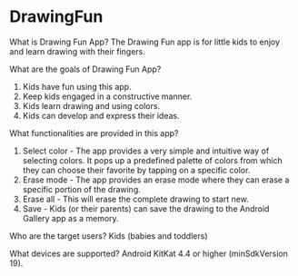 # DrawingFun

What is Drawing Fun App?
The Drawing Fun app is for little kids to enjoy and learn drawing with their fingers.

What are the goals of Drawing Fun App?
1. Kids have fun using this app.
2. Keep kids engaged in a constructive manner.
3. Kids learn drawing and using colors.
4. Kids can develop and express their ideas.

What functionalities are provided in this app?
1. Select color - The app provides a very simple and intuitive way of selecting colors. It pops up a predefined palette 
                  of colors from which they can choose their favorite by tapping on a specific color.
2. Erase mode - The app provides an erase mode where they can erase a specific portion of the drawing.
3. Erase all - This will erase the complete drawing to start new.
4. Save - Kids (or their parents) can save the drawing to the Android Gallery app as a memory.

Who are the target users?
Kids (babies and toddlers)

What devices are supported?
Android KitKat 4.4 or higher (minSdkVersion 19).

